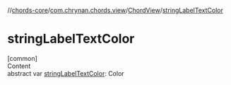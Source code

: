 //[chords-core](../../../index.md)/[com.chrynan.chords.view](../index.md)/[ChordView](index.md)/[stringLabelTextColor](string-label-text-color.md)



# stringLabelTextColor  
[common]  
Content  
abstract var [stringLabelTextColor](string-label-text-color.md): Color  



